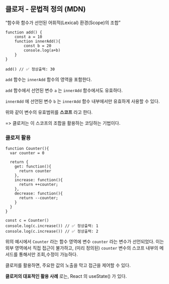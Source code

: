 ## 클로저 - 문법적 정의 (MDN)
  “함수와 함수가 선언된 어휘적(Lexical) 환경(Scope)의 조합”

```tsx
function add() {
	const a = 10
	function innerAdd(){
		const b = 20
		console.log(a+b)
	}
}

add() // ✅ 정상출력: 30
```

`add` 함수는 `innerAdd` 함수의 영역을 포함한다.

`add` 함수에서 선언된 변수 `a` 는 `innerAdd` 함수에서도 유효하다.

`innerAdd` 에 선언된 변수 `b` 는 `innerAdd` 함수 내부에서만 유효하게 사용할 수 있다.

위와 같이 변수의 유효범위를 **스코프** 라고 한다.

=> 클로저는 이 스코프의 조합을 활용하는 코딩하는 기법이다.

### 클로저 활용

```tsx
function Counter(){
  var counter = 0

  return {
    get: function(){
      return counter
    },
    increase: function(){
      return ++counter;
    },
    decrease: function(){
      return --counter;
    }
  }
}

const c = Counter()
console.log(c.increase()) // ✅ 정상출력: 1
console.log(c.increase()) // ✅ 정상출력: 2
```

위의 예시에서 `Counter` 라는 함수 영역에 변수 `counter` 라는 변수가 선언되었다. 이는 외부 영역에서 직접 접근이 불가하고, (미리 정의된) `counter` 변수의 스코프 내부의 메서드를 통해서만 조회,수정이 가능하다.

클로저를 활용하면, 주요한 값의 노출을 막고 접근을 제어할 수 있다.

**클로저의 대표적인 활용 사례** 로는, React 의 useState() 가 있다.